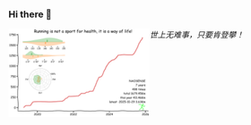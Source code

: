 ### Hi there 👋

<img src="https://raw.githubusercontent.com/naosense/miles/master/miles.svg" width="50%" align="left">

*世上无难事，只要肯登攀！*
